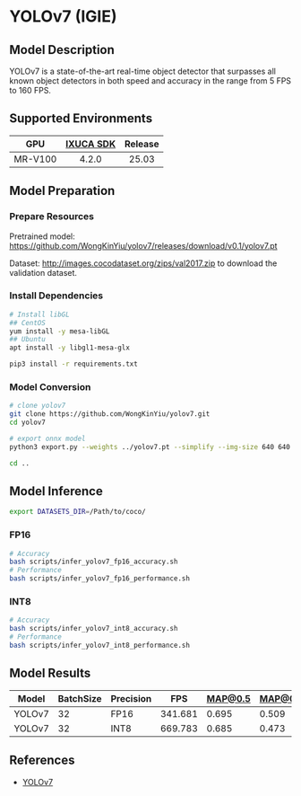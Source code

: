 # YOLOv7 (IGIE)

## Model Description

YOLOv7 is a state-of-the-art real-time object detector that surpasses all known object detectors in both speed and accuracy in the range from 5 FPS to 160 FPS.

## Supported Environments

| GPU    | [IXUCA SDK](https://gitee.com/deep-spark/deepspark#%E5%A4%A9%E6%95%B0%E6%99%BA%E7%AE%97%E8%BD%AF%E4%BB%B6%E6%A0%88-ixuca) | Release |
| :----: | :----: | :----: |
| MR-V100 | 4.2.0     |  25.03  |

## Model Preparation

### Prepare Resources

Pretrained model: <https://github.com/WongKinYiu/yolov7/releases/download/v0.1/yolov7.pt>

Dataset: <http://images.cocodataset.org/zips/val2017.zip> to download the validation dataset.

### Install Dependencies

```bash
# Install libGL
## CentOS
yum install -y mesa-libGL
## Ubuntu
apt install -y libgl1-mesa-glx

pip3 install -r requirements.txt
```

### Model Conversion

```bash
# clone yolov7
git clone https://github.com/WongKinYiu/yolov7.git
cd yolov7

# export onnx model
python3 export.py --weights ../yolov7.pt --simplify --img-size 640 640 --dynamic-batch --grid

cd ..
```

## Model Inference

```bash
export DATASETS_DIR=/Path/to/coco/
```

### FP16

```bash
# Accuracy
bash scripts/infer_yolov7_fp16_accuracy.sh
# Performance
bash scripts/infer_yolov7_fp16_performance.sh
```

### INT8

```bash
# Accuracy
bash scripts/infer_yolov7_int8_accuracy.sh
# Performance
bash scripts/infer_yolov7_int8_performance.sh
```

## Model Results

| Model  | BatchSize | Precision | FPS     | MAP@0.5 | MAP@0.5:0.95 |
|--------|-----------|-----------|---------|---------|--------------|
| YOLOv7 | 32        | FP16      | 341.681 | 0.695   | 0.509        |
| YOLOv7 | 32        | INT8      | 669.783 | 0.685   | 0.473        |

## References

- [YOLOv7](https://github.com/WongKinYiu/yolov7)
